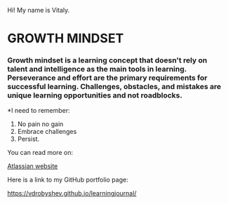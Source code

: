 Hi! My name is Vitaly. 

# **GROWTH MINDSET**
### Growth mindset is a learning concept that doesn't rely on talent and intelligence as the main tools in learning. Perseverance and effort are the primary requirements for successful learning. Challenges, obstacles, and mistakes are unique learning opportunities and not roadblocks. 

*I need to remember:
1. No pain no gain
2. Embrace challenges
3. Persist.

You can read more on:

[Atlassian website](https://www.atlassian.com/blog/inside-atlassian/growth-mindset)


Here is a link to my GitHub portfolio page:

https://vdrobyshev.github.io/learningjournal/
